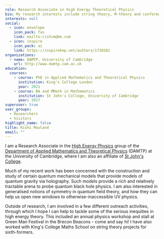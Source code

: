 ```yaml
---
role: Research Associate in High Energy Theoretical Physics
bio: My research interests include string theory, M-theory and conformal field theory
interests: null
social:
  - icon: envelope
    icon_pack: fas
    link: mailto:rishim@me.com
  - icon: inspire
    icon_pack: ai
    link: https://inspirehep.net/authors/1730281
organizations:
  - name: DAMTP, University of Cambridge
    url: http://www.damtp.cam.ac.uk
education:
  courses:
    - course: PhD in Applied Mathematics and Theoretical Physics
      institution: King's College London
      year: 2021
    - course: BA and MMath in Mathematics
      institution: St John's College, University of Cambridge
      year: 2017
superuser: true
user_groups:
  - Researchers
  - Visitors
highlight_name: false
title: Rishi Mouland
email: ""
---
```

I am a Research Associate in the [High Energy Physics](http://www.damtp.cam.ac.uk/research/hep/) group of the [Department of Applied Mathematics and Theoretical Physics](http://www.damtp.cam.ac.uk) (DAMTP) at the University of Cambridge, where I am also an affiliate of [St John's College](https://www.joh.cam.ac.uk).

Much of my recent work has been concerned with the construction and study of certain quantum mechanical models that provide models of quantum gravity via holography. Such models provide a rich and relatively tractable arena to probe quantum black hole physics. I am also interested in generalised notions of symmetry in quantum field theory, and how they can help us open new windows to otherwise-inaccessible UV physics.

Outside of research, I am involved in a few different outreach activities, through which I hope I can help to tackle some of the serious inequities in high energy theory. This included an annual physics workshop and stall at Green Man Festival in the Brecon Beacons - come and say hi! I have also worked with King's College Maths School on string theory projects for sixth-formers.
